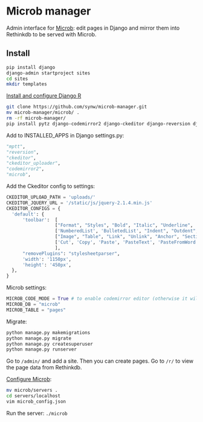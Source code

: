 Microb manager
==============

Admin interface for [Microb](https://github.com/synw/microb): edit pages in Django and mirror them into Rethinkdb to be
served with Microb. 

Install
-------

  ```bash
pip install django
django-admin startproject sites
cd sites
mkdir templates
  ```

[Install and configure Django R](https://github.com/synw/django-R#install)

  ```bash
git clone https://github.com/synw/microb-manager.git
mv microb-manager/microb/ .
rm -rf microb-manager/
pip install pytz django-codemirror2 django-ckeditor django-reversion django-mptt Pillow jsonfield
  ```

Add to INSTALLED_APPS in Django settings.py:

  ```python
"mptt",
"reversion",
"ckeditor",
"ckeditor_uploader",
"codemirror2",
"microb",
  ```
Add the Ckeditor config to settings:

  ```python
CKEDITOR_UPLOAD_PATH = 'uploads/'
CKEDITOR_JQUERY_URL = '/static/js/jquery-2.1.4.min.js'
CKEDITOR_CONFIGS = {
    'default': {
        'toolbar':  [
                    ["Format", "Styles", "Bold", "Italic", "Underline", '-', 'RemoveFormat'],
                    ['NumberedList', 'BulletedList', "Indent", "Outdent", 'JustifyLeft', 'JustifyCenter','JustifyRight', 'JustifyBlock'],
                    ["Image", "Table", "Link", "Unlink", "Anchor", "SectionLink", "Subscript", "Superscript"], ['Undo', 'Redo'],
                    ['Cut', 'Copy', 'Paste', 'PasteText', 'PasteFromWord'],["Source", "Maximize"],
                    ],
        "removePlugins": "stylesheetparser",
        'width': '1150px',
        'height': '450px',
    },
}
  ```
Microb settings:

  ```python
MICROB_CODE_MODE = True # to enable codemirror editor (otherwise it will be ckeditor)
MICROB_DB = "microb"
MICROB_TABLE = "pages"
  ```
Migrate:

  ```bash
python manage.py makemigrations
python manage.py migrate
python manage.py createsuperuser
python manage.py runserver
  ```
  
Go to `/admin/` and add a site. Then you can create pages. Go to `/r/` to view the page data from Rethinkdb.

[Configure Microb](https://github.com/synw/microb#configuration):

  ```bash
mv microb/servers .
cd servers/localhost
vim microb_config.json
  ```

Run the server: `./microb`


